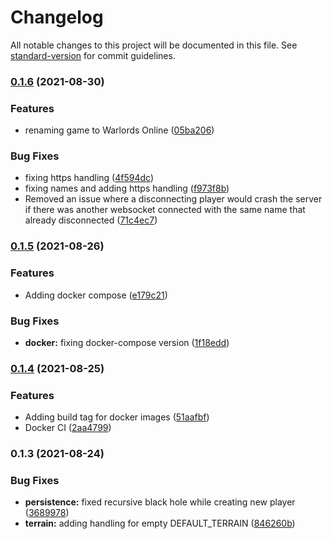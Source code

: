 # Changelog

All notable changes to this project will be documented in this file. See [standard-version](https://github.com/conventional-changelog/standard-version) for commit guidelines.

### [0.1.6](https://github.com/jacekku/TraviansServer/compare/v0.1.5...v0.1.6) (2021-08-30)

### Features

- renaming game to Warlords Online ([05ba206](https://github.com/jacekku/TraviansServer/commit/05ba206ffa850da4d3a48220b6d785f7421ecadc))

### Bug Fixes

- fixing https handling ([4f594dc](https://github.com/jacekku/TraviansServer/commit/4f594dc2e12ff3d7a694aa69911a8bc68fa50f60))
- fixing names and adding https handling ([f973f8b](https://github.com/jacekku/TraviansServer/commit/f973f8b70a3a21e390688ee9ff0490d394623f55))
- Removed an issue where a disconnecting player would crash the server if there was another websocket connected with the same name that already disconnected ([71c4ec7](https://github.com/jacekku/TraviansServer/commit/71c4ec7c13f4d0f7a859c9647adffa621ce6570a))

### [0.1.5](https://github.com/jacekku/TraviansServer/compare/v0.1.4...v0.1.5) (2021-08-26)

### Features

- Adding docker compose ([e179c21](https://github.com/jacekku/TraviansServer/commit/e179c211fc0b487e2ae78abdb4f4420b16323b9a))

### Bug Fixes

- **docker:** fixing docker-compose version ([1f18edd](https://github.com/jacekku/TraviansServer/commit/1f18edd1a3c3b8ef584d7fa64aea812f0acc2e5b))

### [0.1.4](https://github.com/jacekku/TraviansServer/compare/v0.1.3...v0.1.4) (2021-08-25)

### Features

- Adding build tag for docker images ([51aafbf](https://github.com/jacekku/TraviansServer/commit/51aafbf4e8d0c9169547deb555b057415b9af18b))
- Docker CI ([2aa4799](https://github.com/jacekku/TraviansServer/commit/2aa4799bc57305905661a0f3962b3b154e3f2d52))

### 0.1.3 (2021-08-24)

### Bug Fixes

- **persistence:** fixed recursive black hole while creating new player ([3689978](https://github.com/jacekku/TraviansServer/commit/3689978bfb63603933612cfd863dd29dc4c86761))
- **terrain:** adding handling for empty DEFAULT_TERRAIN ([846260b](https://github.com/jacekku/TraviansServer/commit/846260b946d1126a782784f05476d122787a69d1))
